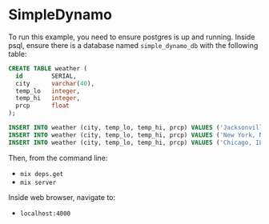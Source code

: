 # SimpleDynamo
To run this example, you need to ensure postgres is up and running. Inside psql, ensure there is a database named `simple_dynamo_db` with the following table:

```sql
CREATE TABLE weather (
  id        SERIAL,
  city      varchar(40),
  temp_lo   integer,
  temp_hi   integer,
  prcp      float
);

INSERT INTO weather (city, temp_lo, temp_hi, prcp) VALUES ('Jacksonville, FL', 32, 90, 16.5);
INSERT INTO weather (city, temp_lo, temp_hi, prcp) VALUES ('New York, NY', 27, 84, 7.2);
INSERT INTO weather (city, temp_lo, temp_hi, prcp) VALUES ('Chicago, IL', 10, 80, 7.1);
```

Then, from the command line:

* `mix deps.get`
* `mix server`

Inside web browser, navigate to:

* `localhost:4000`
